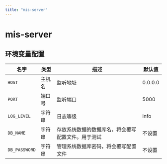 ```yaml
---
title: "mis-server"
---
```


# mis-server

## 环境变量配置






<!-- ENV TABLE START -->

| 名字 | 类型 | 描述 | 默认值 |
| -- | -- | -- | -- |
|`HOST`|主机名|监听地址|0.0.0.0|
|`PORT`|端口号|监听端口|5000|
|`LOG_LEVEL`|字符串|日志等级|info|
|`DB_NAME`|字符串|存放系统数据的数据库名，将会覆写配置文件。用于测试|不设置|
|`DB_PASSWORD`|字符串|管理系统数据库密码，将会覆写配置文件|不设置|

<!-- ENV TABLE END -->





